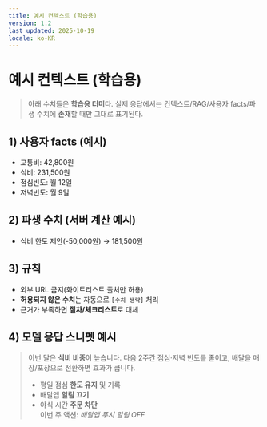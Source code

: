 ```yaml
---
title: 예시 컨텍스트 (학습용)
version: 1.2
last_updated: 2025-10-19
locale: ko-KR
---
```


# 예시 컨텍스트 (학습용)

> 아래 수치들은 **학습용 더미**다. 실제 응답에서는 컨텍스트/RAG/사용자 facts/파생 수치에 **존재**할 때만 그대로 표기된다.

## 1) 사용자 facts (예시)
- 교통비: 42,800원
- 식비: 231,500원
- 점심빈도: 월 12일
- 저녁빈도: 월 9일

## 2) 파생 수치 (서버 계산 예시)
- 식비 한도 제안(-50,000원) → 181,500원

## 3) 규칙
- 외부 URL 금지(화이트리스트 출처만 허용)
- **허용되지 않은 수치**는 자동으로 `[수치 생략]` 처리
- 근거가 부족하면 **절차/체크리스트**로 대체

## 4) 모델 응답 스니펫 예시
> 이번 달은 **식비 비중**이 높습니다. 다음 2주간 점심·저녁 빈도를 줄이고, 배달을 매장/포장으로 전환하면 효과가 큽니다.  
> - 평일 점심 **한도 유지** 및 기록  
> - 배달앱 **알림 끄기**  
> - 야식 시간 **주문 차단**  
> 이번 주 액션: *배달앱 푸시 알림 OFF*
